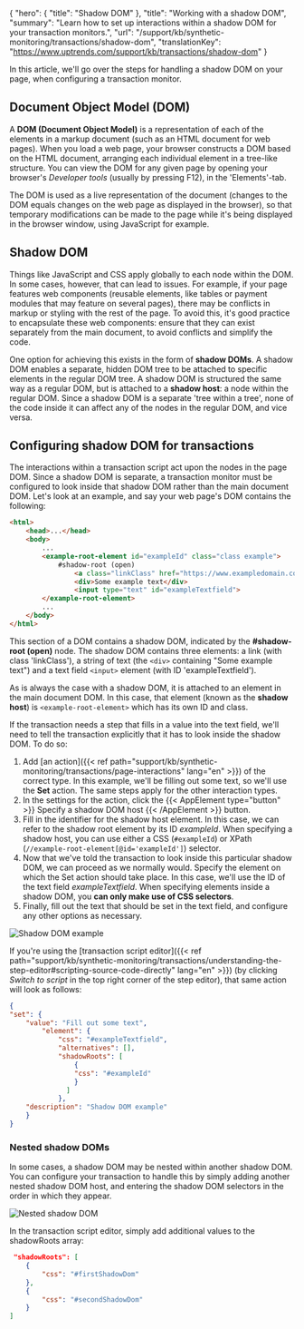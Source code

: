 {
  "hero": {
    "title": "Shadow DOM"
  },
  "title": "Working with a shadow DOM",
  "summary": "Learn how to set up interactions within a shadow DOM for your transaction monitors.",
  "url": "/support/kb/synthetic-monitoring/transactions/shadow-dom",
  "translationKey": "https://www.uptrends.com/support/kb/transactions/shadow-dom"
}

In this article, we'll go over the steps for handling a shadow DOM on your page, when configuring a transaction monitor. 

## Document Object Model (DOM)

A **DOM (Document Object Model)** is a representation of each of the elements in a markup document (such as an HTML document for web pages). When you load a web page, your browser constructs a DOM based on the HTML document, arranging each individual element in a tree-like structure. You can view the DOM for any given page by opening your browser's *Developer tools* (usually by pressing F12), in the 'Elements'-tab. 

The DOM is used as a live representation of the document (changes to the DOM equals changes on the web page as displayed in the browser), so that temporary modifications can be made to the page while it's being displayed in the browser window, using JavaScript for example. 

## Shadow DOM

Things like JavaScript and CSS apply globally to each node within the DOM. In some cases, however, that can lead to issues. For example, if your page features web components (reusable elements, like tables or payment modules that may feature on several pages), there may be conflicts in markup or styling with the rest of the page. To avoid this, it's good practice to encapsulate these web components: ensure that they can exist separately from the main document, to avoid conflicts and simplify the code.

One option for achieving this exists in the form of **shadow DOMs**. A shadow DOM enables a separate, hidden DOM tree to be attached to specific elements in the regular DOM tree. A shadow DOM is structured the same way as a regular DOM, but is attached to a **shadow host**: a node within the regular DOM. Since a shadow DOM is a separate 'tree within a tree', none of the code inside it can affect any of the nodes in the regular DOM, and vice versa. 

## Configuring shadow DOM for transactions

The interactions within a transaction script act upon the nodes in the page DOM. Since a shadow DOM is separate, a transaction monitor must be configured to look inside that shadow DOM rather than the main document DOM. Let's look at an example, and say your web page's DOM contains the following:

```html
<html>
    <head>...</head>
    <body>
        ...
        <example-root-element id="exampleId" class="class example">
            #shadow-root (open)
                <a class="linkClass" href="https://www.exampledomain.com">Example link</a>
                <div>Some example text</div>
                <input type="text" id="exampleTextfield">
        </example-root-element>
        ...
    </body>
</html>
```

This section of a DOM contains a shadow DOM, indicated by the **#shadow-root (open)** node. The shadow DOM contains three elements: a link (with class 'linkClass'), a string of text (the `<div>` containing "Some example text") and a text field `<input>` element (with ID 'exampleTextfield'). 

As is always the case with a shadow DOM, it is attached to an element in the main document DOM. In this case, that element (known as the **shadow host**) is `<example-root-element>` which has its own ID and class. 

If the transaction needs a step that fills in a value into the text field, we'll need to tell the transaction explicitly that it has to look inside the shadow DOM. To do so:

1. Add [an action]({{< ref path="support/kb/synthetic-monitoring/transactions/page-interactions" lang="en" >}}) of the correct type. In this example, we'll be filling out some text, so we'll use the **Set** action. The same steps apply for the other interaction types.
2. In the settings for the action, click the {{< AppElement type="button" >}} Specify a shadow DOM host {{< /AppElement >}} button.
3. Fill in the identifier for the shadow host element. In this case, we can refer to the shadow root element by its ID *exampleId*. When specifying a shadow host, you can use either a CSS (`#exampleId`) or XPath (`//example-root-element[@id='exampleId']`) selector.
4. Now that we've told the transaction to look inside this particular shadow DOM, we can proceed as we normally would. Specify the element on which the Set action should take place. In this case, we'll use the ID of the text field *exampleTextfield*. When specifying elements inside a shadow DOM, you **can only make use of CSS selectors**.
5. Finally, fill out the text that should be set in the text field, and configure any other options as necessary.

![Shadow DOM example](/img/content/scr-transactions-shadow-dom-example.min.png)

If you're using the [transaction script editor]({{< ref path="support/kb/synthetic-monitoring/transactions/understanding-the-step-editor#scripting-source-code-directly" lang="en" >}}) (by clicking *Switch to script* in the top right corner of the step editor), that same action will look as follows:

```json
{
"set": {
    "value": "Fill out some text",
        "element": {
            "css": "#exampleTextfield",
            "alternatives": [],
            "shadowRoots": [
                {
                "css": "#exampleId"
                }
              ]
            },
    "description": "Shadow DOM example"
    }
}
```

### Nested shadow DOMs

In some cases, a shadow DOM may be nested within another shadow DOM. You can configure your transaction to handle this by simply adding another nested shadow DOM host, and entering the shadow DOM selectors in the order in which they appear.

![Nested shadow DOM](/img/content/scr-transactions-shadow-dom-nesting.min.png)

In the transaction script editor, simply add additional values to the shadowRoots array:

```json
 "shadowRoots": [
    {
        "css": "#firstShadowDom"
    },
    {
        "css": "#secondShadowDom"
    }
]
```